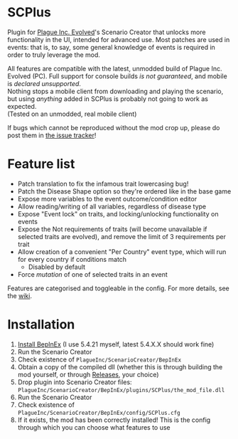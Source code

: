 # SCPlus

 Plugin for [Plague Inc. Evolved](https://www.ndemiccreations.com/en/25-plague-inc-evolved)'s Scenario Creator that unlocks more functionality in the UI, intended for advanced use.
 Most patches are used in events: that is, to say, some general knowledge of events is required in order to truly leverage the mod.

 All features are compatible with the latest, unmodded build of Plague Inc. Evolved (PC). Full support for console builds *is not guaranteed*, and mobile is *declared unsupported*.  
 Nothing stops a mobile client from downloading and playing the scenario, but using *anything* added in SCPlus is probably not going to work as expected.  
 (Tested on an unmodded, real mobile client)

 If bugs which cannot be reproduced without the mod crop up, please do post them in [the issue tracker](https://github.com/9thCore/SCPlus/issues)!

# Feature list

- Patch translation to fix the infamous trait lowercasing bug!
- Patch the Disease Shape option so they're ordered like in the base game
- Expose more variables to the event outcome/condition editor
- Allow reading/writing of all variables, regardless of disease type
- Expose "Event lock" on traits, and locking/unlocking functionality on events
- Expose the Not requirements of traits (will become unavailable if selected traits are evolved), and remove the limit of 3 requirements per trait
- Allow creation of a convenient "Per Country" event type, which will run for every country if conditions match
	- Disabled by default
- Force *mutation* of one of selected traits in an event

 Features are categorised and toggleable in the config.
 For more details, see the [wiki](https://github.com/9thCore/SCPlus/wiki).

# Installation

1. [Install BepInEx](https://docs.bepinex.dev/articles/user_guide/installation/index.html) (I use 5.4.21 myself, latest 5.4.X.X should work fine)
2. Run the Scenario Creator
3. Check existence of `PlagueInc/ScenarioCreator/BepInEx`
4. Obtain a copy of the compiled dll (whether this is through building the mod yourself, or through [Releases](https://github.com/9thCore/SCPlus/releases), your choice)
5. Drop plugin into Scenario Creator files: `PlagueInc/ScenarioCreator/BepInEx/plugins/SCPlus/the_mod_file.dll`
6. Run the Scenario Creator
7. Check existence of `PlagueInc/ScenarioCreator/BepInEx/config/SCPlus.cfg`
8. If it exists, the mod has been correctly installed! This is the config through which you can choose what features to use
